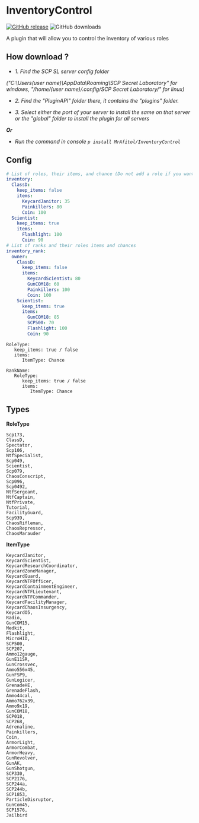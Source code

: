 # InventoryControl
[![GitHub release](https://flat.badgen.net/github/release/MrAfitol/InventoryControl)](https://github.com/MrAfitol/InventoryControl/releases/)
![GitHub downloads](https://flat.badgen.net/github/assets-dl/MrAfitol/InventoryControl)

A plugin that will allow you to control the inventory of various roles

## How download ?
   - *1. Find the SCP SL server config folder*
   
   *("C:\Users\(user name)\AppData\Roaming\SCP Secret Laboratory\" for windows, "/home/(user name)/.config/SCP Secret Laboratory/" for linux)*
  
   - *2. Find the "PluginAPI" folder there, it contains the "plugins" folder.*
  
   - *3. Select either the port of your server to install the same on that server or the "global" folder to install the plugin for all servers*
  
  ***Or***
  
   - *Run the command in console `p install MrAfitol/InventoryControl`*

## Config

```yml
# List of roles, their items, and chance (Do not add a role if you want its inventory to be normal)
inventory:
  ClassD:
    keep_items: false
    items:
      KeycardJanitor: 35
      Painkillers: 80
      Coin: 100
  Scientist:
    keep_items: true
    items:
      Flashlight: 100
      Coin: 90
# List of ranks and their roles items and chances
inventory_rank:
  owner:
    ClassD:
      keep_items: false
      items:
        KeycardScientist: 80
        GunCOM18: 60
        Painkillers: 100
        Coin: 100
    Scientist:
      keep_items: true
      items:
        GunCOM18: 85
        SCP500: 70
        Flashlight: 100
        Coin: 90
```


```
RoleType:
   keep_items: true / false
   items:
      ItemType: Chance
```

```
RankName:
   RoleType:
      keep_items: true / false
      items:
         ItemType: Chance
```

## Types

**RoleType**
```
Scp173,
ClassD,
Spectator,
Scp106,
NtfSpecialist,
Scp049,
Scientist,
Scp079,
ChaosConscript,
Scp096,
Scp0492,
NtfSergeant,
NtfCaptain,
NtfPrivate,
Tutorial,
FacilityGuard,
Scp939,
ChaosRifleman,
ChaosRepressor,
ChaosMarauder
```

**ItemType**
```
KeycardJanitor,
KeycardScientist,
KeycardResearchCoordinator,
KeycardZoneManager,
KeycardGuard,
KeycardNTFOfficer,
KeycardContainmentEngineer,
KeycardNTFLieutenant,
KeycardNTFCommander,
KeycardFacilityManager,
KeycardChaosInsurgency,
KeycardO5,
Radio,
GunCOM15,
Medkit,
Flashlight,
MicroHID,
SCP500,
SCP207,
Ammo12gauge,
GunE11SR,
GunCrossvec,
Ammo556x45,
GunFSP9,
GunLogicer,
GrenadeHE,
GrenadeFlash,
Ammo44cal,
Ammo762x39,
Ammo9x19,
GunCOM18,
SCP018,
SCP268,
Adrenaline,
Painkillers,
Coin,
ArmorLight,
ArmorCombat,
ArmorHeavy,
GunRevolver,
GunAK,
GunShotgun,
SCP330,
SCP2176,
SCP244a,
SCP244b,
SCP1853,
ParticleDisruptor,
GunCom45,
SCP1576,
Jailbird
```
